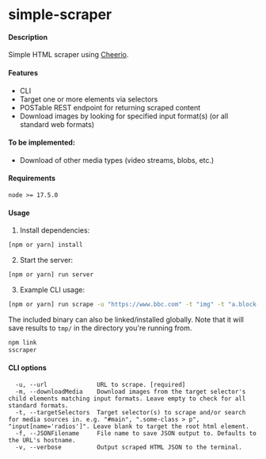 # simple-scraper

#### Description
Simple HTML scraper using [Cheerio](https://cheerio.js.org).

#### Features
- CLI
- Target one or more elements via selectors
- POSTable REST endpoint for returning scraped content
- Download images by looking for specified input format(s) (or all standard web formats)

#### To be implemented:
- Download of other media types (video streams, blobs, etc.)

#### Requirements
`node >= 17.5.0`

#### Usage

1. Install dependencies:
```bash
[npm or yarn] install
```

2. Start the server:
```bash
[npm or yarn] run server
```

3. Example CLI usage:
```bash
[npm or yarn] run scrape -u "https://www.bbc.com" -t "img" -t "a.block-link__overlay-link" -m
```

The included binary can also be linked/installed globally. Note that it will save results to `tmp/` in the directory you're running from.
```bash
npm link
sscraper
```

#### CLI options
```
  -u, --url              URL to scrape. [required]
  -m, --downloadMedia    Download images from the target selector's child elements matching input formats. Leave empty to check for all standard formats.
  -t, --targetSelectors  Target selector(s) to scrape and/or search for media sources in. e.g. "#main", ".some-class > p", "input[name='radios']". Leave blank to target the root html element.
  -f, --JSONFilename     File name to save JSON output to. Defaults to the URL's hostname.
  -v, --verbose          Output scraped HTML JSON to the terminal.
```
